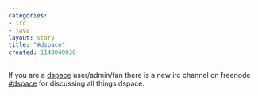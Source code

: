 ```yaml
---
categories:
- irc
- java
layout: story
title: "#dspace"
created: 1143040036
---
```

If you are a <a href="http://dspace.org/">dspace</a> user/admin/fan there is a new irc channel on freenode <a href="irc://irc.freenode.net/dspace">#dspace</a> for discussing all things dspace.

